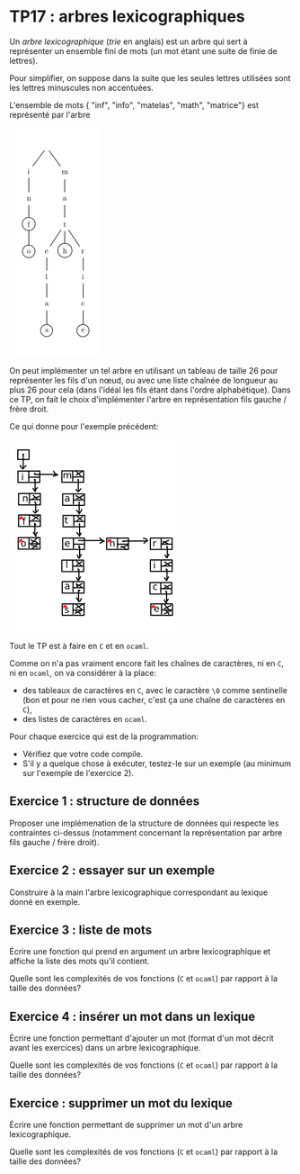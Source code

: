TP17 : arbres lexicographiques
===

Un _arbre lexicographique_ (_trie_ en anglais) est un arbre qui sert à
représenter un ensemble fini de mots (un mot étant une suite de finie
de lettres).

Pour simplifier, on suppose dans la suite que les seules lettres
utilisées sont les lettres minuscules non accentuées.


L'ensemble de mots { "inf", "info", "matelas", "math", "matrice"} est représenté par l'arbre

![](lexique.png)



On peut implémenter un tel arbre en utilisant un tableau de taille 26
pour représenter les fils d'un nœud, ou avec une liste chaînée de
longueur au plus 26 pour cela (dans l'idéal les fils étant dans
l'ordre alphabétique). Dans ce TP, on fait le choix
d'implémenter l'arbre en représentation fils gauche / frère droit.

Ce qui donne pour l'exemple précédent:

![](lexi.png)

Tout le TP est à faire en `C` et en `ocaml`.

Comme on n'a pas vraiment encore fait les chaînes de caractères, ni en
`C`, ni en `ocaml`, on va considérer à la place:
* des tableaux de caractères en `C`, avec le caractère `\0` comme
sentinelle (bon et pour ne rien vous cacher, c'est ça une chaîne de
caractères en `C`),
* des listes de caractères en `ocaml`.


Pour chaque exercice qui est de la programmation:
* Vérifiez que votre code compile.
* S'il y a quelque chose à exécuter, testez-le sur un exemple (au
  minimum sur l'exemple de l'exercice 2).

## Exercice 1 : structure de données
Proposer une implémenation de la structure de données qui respecte les
contraintes ci-dessus (notamment concernant la représentation par
arbre fils gauche / frère droit).

## Exercice 2 : essayer sur un exemple
Construire à la main l'arbre lexicographique correspondant au lexique
donné en exemple.

## Exercice 3 : liste de mots
Écrire une fonction qui prend en argument un arbre lexicographique et
affiche la liste des mots qu'il contient.

Quelle sont les complexités de vos fonctions (`C` et `ocaml`) par
rapport à la taille des données?

## Exercice 4 : insérer un mot dans un lexique
Écrire une fonction permettant d'ajouter un mot
(format d'un mot décrit avant les exercices) dans un arbre
lexicographique.

Quelle sont les complexités de vos fonctions (`C` et `ocaml`) par
rapport à la taille des données?

## Exercice  : supprimer un mot du lexique
Écrire une fonction permettant de supprimer un mot d'un arbre lexicographique.

Quelle sont les complexités de vos fonctions (`C` et `ocaml`) par
rapport à la taille des données?

